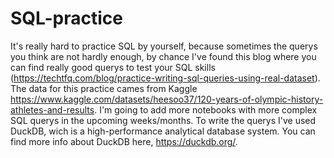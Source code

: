 # SQL-practice

It's really hard to practice SQL by yourself, because sometimes the querys you think are not hardly enough, by chance I've found this blog where you can find really good querys to test your SQL skills (https://techtfq.com/blog/practice-writing-sql-queries-using-real-dataset). The data for this practice cames from Kaggle https://www.kaggle.com/datasets/heesoo37/120-years-of-olympic-history-athletes-and-results. I'm going to add more notebooks with more complex SQL querys in the upcoming weeks/months. 
To write the querys I've used DuckDB, wich is a high-performance analytical database system. You can find more info about DuckDB here, https://duckdb.org/. 

